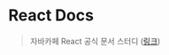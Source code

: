# React Docs

> 자바카페 React 공식 문서 스터디 ([링크](https://phantom-sycamore-adc.notion.site/Front-end-19a94e0ad4528067a326f1c73683c0c5?pvs=4))
